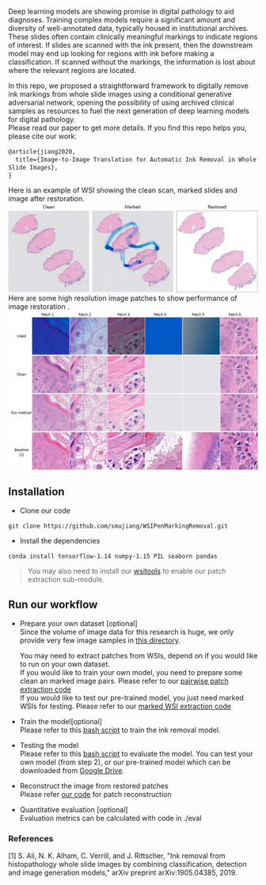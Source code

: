 Deep learning models are showing promise in digital pathology to aid diagnoses. 
Training complex models require a significant amount and diversity of well-annotated data, typically housed in institutional archives. 
These slides often contain clinically meaningful markings to indicate regions of interest. 
If slides are scanned with the ink present, then the downstream model may end up looking for regions with ink before making a classification. 
If scanned without the markings, the information is lost about where the relevant regions are located. 

In this repo, we proposed a straightforward framework to digitally remove ink markings from whole slide images using a conditional generative adversarial network, opening the possibility of using archived clinical samples as resources to fuel the next generation of deep learning models for digital pathology.   
Please read our paper to get more details. If you find this repo helps you, please cite our work:
```
@article{jiang2020,
  title={Image-to-Image Translation for Automatic Ink Removal in Whole Slide Images},
}
```

Here is an example of WSI showing the clean scan, marked slides and image after restoration.  
![Thumbnail level](./doc/imgs/sample.png) 
Here are some high resolution image patches to show performance of image restoration .
![High resolution patches](./doc/imgs/sample_patches.png)


## Installation
* Clone our code 
```
git clone https://github.com/smujiang/WSIPenMarkingRemoval.git
```
* Install the dependencies
```
conda install tensorflow-1.14 numpy-1.15 PIL seaborn pandas
```
> You may also need to install our [wsitools]() to enable our patch extraction sub-module.

## Run our workflow
* Prepare your own dataset [optional]  
    Since the volume of image data for this research is huge, we only provide very few image samples in [this directory](./img_samples). 
    
    You may need to extract patches from WSIs, depend on if you would like to run on your own dataset.  
    If you would like to train your own model, you need to prepare some clean an marked image pairs. Please refer to our [pairwise patch extraction code](./patch_extraction/extract_pairs.py)   
    If you would like to test our pre-trained model, you just need marked WSIs for testing. Please refer to our [marked WSI extraction code](./patch_extraction/extract_marked.py)

* Train the model[optional]   
    Please refer to this [bash script](./pix2pix/training.sh) to train the ink removal model. 

* Testing the model  
    Please refer to this [bash script](./pix2pix/eval.sh) to evaluate the model. You can test your own model (from step 2), or our pre-trained model which can be downloaded from [Google Drive](https://drive.google.com/open?id=1iFKdA-I2Ms_CzhYY9naHfYAR2xrz4ria).

* Reconstruct the image from restored patches  
    Please refer [our code](./post_proc/patch_blending.py) for patch reconstruction 

* Quantitative evaluation [optional]   
    Evaluation metrics can be calculated with code in ./eval

### References
[1] S. Ali, N. K. Alham, C. Verrill, and J. Rittscher, "Ink removal from histopathology whole slide images by combining classification, detection and image generation models," arXiv preprint arXiv:1905.04385, 2019.




